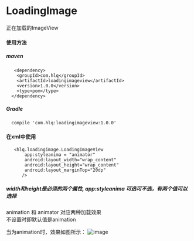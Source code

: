 # LoadingImage
正在加载的ImageView
#### 使用方法
##### maven
##### 
       <dependency>
        <groupId>com.hlq</groupId>
        <artifactId>loadingimageview</artifactId>
        <version>1.0.0</version>
        <type>pom</type>
      </dependency>
##### Gradle
##### 
      compile 'com.hlq:loadingimageview:1.0.0'
####  在xml中使用
       <hlq.loadingimage.LoadingImageView
           app:styleanima = "animator"
           android:layout_width="wrap_content"
           android:layout_height="wrap_content"
           android:layout_marginTop="20dp"
          />
##### width和height是必须的两个属性, app:styleanima 可选可不选，有两个值可以选择  
animation 和 animator 对应两种加载效果<br>
不设置时即默认值是animation

当为animation时，效果如图所示：
![image](http://p86xu5smy.bkt.clouddn.com/1.gif)


     



